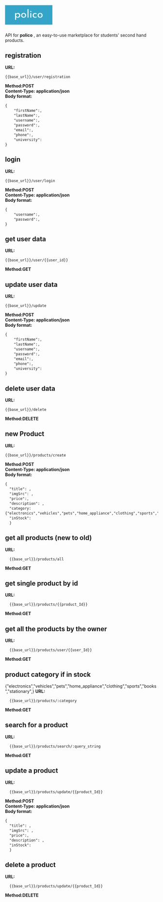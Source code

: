 # ![alt text](https://raw.githubusercontent.com/logolica99/polico/main/images/icon.png)

API for **polico** , an easy-to-use marketplace for students' second hand products.

## registration

**URL:**

```
{{base_url}}/user/registration
```
**Method:POST**  \
**Content-Type: application/json**  \
**Body format:**

```
{
    "firstName":,
    "lastName":,
    "username":,
    "password":,
    "email":,
    "phone":,
    "university":
}
```

## login

**URL:**

```
{{base_url}}/user/login
```
**Method:POST**  \
**Content-Type: application/json**  \
**Body format:**

```
{
    "username":,
    "password":,
}
```


## get user data


**URL:**

```
{{base_url}}/user/{{user_id}}
```
**Method:GET**

## update user data
**URL:**


```
{{base_url}}/update
```
**Method:POST**  \
**Content-Type: application/json**  \
**Body format:**
```
{
    "firstName":,
    "lastName":,
    "username":,
    "password":,
    "email":,
    "phone":,
    "university":
}
```

## delete user data
**URL:**


```
{{base_url}}/delete
```
**Method:DELETE**  


## new Product

**URL:**

```
{{base_url}}/products/create
```
**Method:POST**  \
**Content-Type: application/json**  \
**Body format:**

```
{
  "title": ,
  "imgSrc": ,
  "price":,
  "description": ,
  "category:{"electronics","vehicles","pets","home_appliance","clothing","sports","books","stationary",},
  "inStock":
  }
```

## get all products (new to old)

**URL:**

```
  {{base_url}}/products/all
```
**Method:GET**

## get single product by id

**URL:**

```
  {{base_url}}/products/{{product_Id}}
```
**Method:GET**


## get all the products by the owner

**URL:**

```
  {{base_url}}/products/user/{{user_Id}}
```
**Method:GET**  

## product category if in stock
{"electronics","vehicles","pets","home_appliance","clothing","sports","books","stationary",}
**URL:**

```
  {{base_url}}/products/:category
```

**Method:GET**  

## search for a product
**URL:**
```
  {{base_url}}/products/search/:query_string
```
**Method:GET** 


## update a product

**URL:**

```
  {{base_url}}/products/update/{{product_Id}}
```

**Method:POST**  \
**Content-Type: application/json**  \
**Body format:**

```
{
  "title": ,
  "imgSrc": ,
  "price":,
  "description": ,
  "inStock":
  }
```



## delete a product

**URL:**

```
  {{base_url}}/products/update/{{product_Id}}
```

**Method:DELETE**  